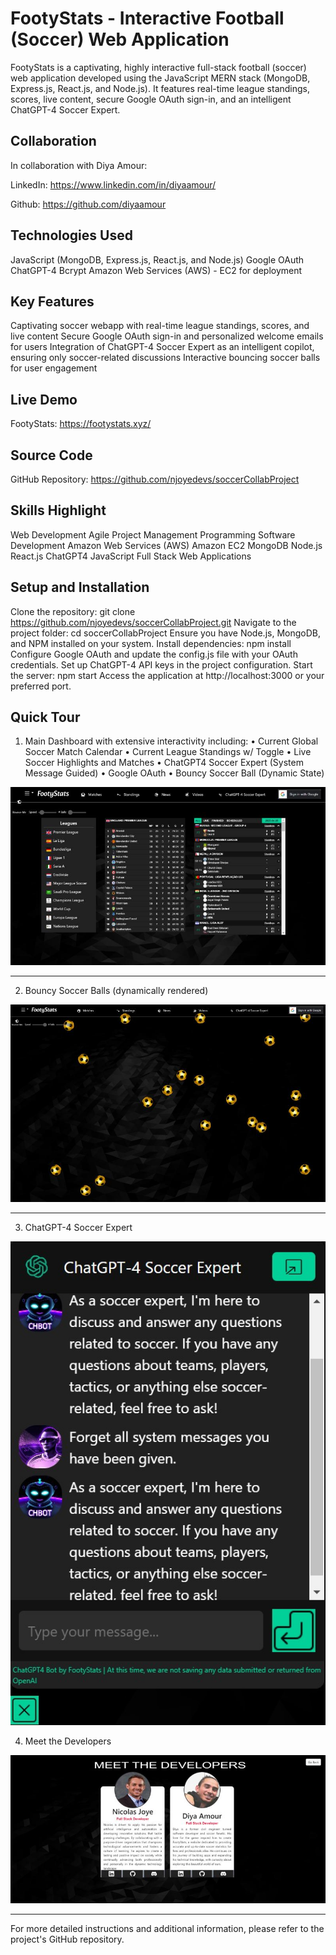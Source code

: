# FootyStats - Interactive Football (Soccer) Web Application
FootyStats is a captivating, highly interactive full-stack football (soccer) web application developed using the JavaScript MERN stack (MongoDB, Express.js, React.js, and Node.js). It features real-time league standings, scores, live content, secure Google OAuth sign-in, and an intelligent ChatGPT-4 Soccer Expert.

## Collaboration
In collaboration with Diya Amour:

LinkedIn: https://www.linkedin.com/in/diyaamour/

Github: https://github.com/diyaamour

## Technologies Used
JavaScript (MongoDB, Express.js, React.js, and Node.js)
Google OAuth
ChatGPT-4
Bcrypt
Amazon Web Services (AWS) - EC2 for deployment

## Key Features
Captivating soccer webapp with real-time league standings, scores, and live content
Secure Google OAuth sign-in and personalized welcome emails for users
Integration of ChatGPT-4 Soccer Expert as an intelligent copilot, ensuring only soccer-related discussions
Interactive bouncing soccer balls for user engagement

## Live Demo
FootyStats: https://footystats.xyz/

## Source Code
GitHub Repository: https://github.com/njoyedevs/soccerCollabProject

## Skills Highlight
Web Development
Agile Project Management
Programming
Software Development
Amazon Web Services (AWS)
Amazon EC2
MongoDB
Node.js
React.js
ChatGPT4
JavaScript
Full Stack Web Applications

## Setup and Installation
Clone the repository: git clone https://github.com/njoyedevs/soccerCollabProject.git
Navigate to the project folder: cd soccerCollabProject
Ensure you have Node.js, MongoDB, and NPM installed on your system.
Install dependencies: npm install
Configure Google OAuth and update the config.js file with your OAuth credentials.
Set up ChatGPT-4 API keys in the project configuration.
Start the server: npm start
Access the application at http://localhost:3000 or your preferred port.

## Quick Tour

1.	Main Dashboard with extensive interactivity including:
    •	Current Global Soccer Match Calendar
    •	Current League Standings w/ Toggle
    •	Live Soccer Highlights and Matches
    •	ChatGPT4 Soccer Expert (System Message Guided)
    •	Google OAuth
    •	Bouncy Soccer Ball (Dynamic State)


![Main Dashboard](./MainDashboard.jpg)

<hr>

2. Bouncy Soccer Balls (dynamically rendered)

![Bouncy Soccer Balls](./BouncyBallState.jpg)

<hr>

3. ChatGPT-4 Soccer Expert

![ChatGPT-4 Soccer Expert](./SoccerExpert.jpg)

4. Meet the Developers

![Meet the Developers Page](./MeetTheDevelopers.jpg)

<hr>

For more detailed instructions and additional information, please refer to the project's GitHub repository.
